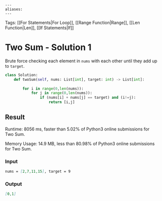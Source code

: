 ```
---
aliases:
---
```

Tags: [[For Statements|For Loop]], [[Range Function|Range]], [[Len Function|Len]], [[If Statements|If]]

# Two Sum - Solution 1
Brute force checking each element in `nums` with each other until they add up to `target`.

```python
class Solution:
    def twoSum(self, nums: List[int], target: int) -> List[int]:
        
        for i in range(0,len(nums)):            
            for j in range(0,len(nums)):
                if (nums[i] + nums[j] == target) and (i!=j):
                    return [i,j]
```

## Result
Runtime: 8056 ms, faster than 5.02% of Python3 online submissions for Two Sum.

Memory Usage: 14.9 MB, less than 80.98% of Python3 online submissions for Two Sum.

### Input
```md
nums = [2,7,11,15], target = 9
```

### Output
```md
[0,1]
```
